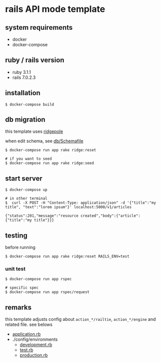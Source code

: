 # rails API mode template

## system requirements

* docker
* docker-compose

## ruby / rails version

* ruby 3.1.1
* rails 7.0.2.3

## installation

```
$ docker-compose build
```

## db migration

this template uses [ridgepole](https://github.com/ridgepole/ridgepole)

when edit schema, see [db/Schemafile](./db/Schemafile)

```
$ docker-compose run app rake ridge:reset

# if you want to seed
$ docker-compose run app rake ridge:seed
```

## start server

```
$ docker-compose up

# in other terminal
$  curl -X POST -H "Content-Type: application/json" -d '{"title":"my title", "text":"lorem ipsum"}' localhost:5000/v1/articles

{"status":201,"message":"resource created","body":{"article":{"title":"my title"}}}
```

## testing

before running

```
$ docker-compose run app rake ridge:reset RAILS_ENV=test
```

### unit test

```
$ docker-compose run app rspec

# specific spec
$ docker-compose run app rspec/request
```

## remarks

this template adjusts config about `action_*/railtie`, `action_*/engine` and related file. see belows 

* [application.rb](./config/application.rb)
* ./config/environments
  * [development.rb](./config/environments/development.rb)
  * [test.rb](./config/environments/test.rb)
  * [production.rb](./config/environments/production.rb)
